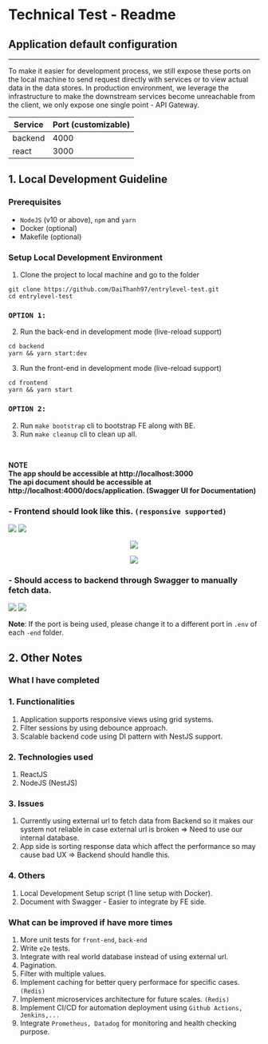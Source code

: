 # Technical Test - Readme

## Application default configuration

<hr/>
To make it easier for development process, we still expose these ports on the local machine to send request directly with services or to view actual data in the data stores. 
In production environment, we leverage the infrastructure to make the downstream services become unreachable from the client, we only expose one single point - API Gateway.

| Service | Port (customizable) |
| ------- | ------------------- |
| backend | 4000                |
| react   | 3000                |

## 1. Local Development Guideline

### Prerequisites

- `NodeJS` (v10 or above), `npm` and `yarn`
- Docker (optional)
- Makefile (optional)

### Setup Local Development Environment

1. Clone the project to local machine and go to the folder

```
git clone https://github.com/DaiThanh97/entrylevel-test.git
cd entrylevel-test
```

### `OPTION 1:`

2. Run the back-end in development mode (live-reload support)

```
cd backend
yarn && yarn start:dev
```

3. Run the front-end in development mode (live-reload support)

```
cd frontend
yarn && yarn start
```

### `OPTION 2:`

2. Run `make bootstrap` cli to bootstrap FE along with BE.
3. Run `make cleanup` cli to clean up all.

<br/>

**NOTE**
<br/>
**The app should be accessible at http://localhost:3000**
<br/>
**The api document should be accessible at http://localhost:4000/docs/application. (Swagger UI for Documentation)**

### - Frontend should look like this. `(responsive supported)`

<image src="./imgs/app-1.png" />
<image src="./imgs/app-2.png" />
<p align="center">
<image src="./imgs/app-3.png" />
</p>
<p align="center">
<image src="./imgs/app-4.png" />
</p>

### - Should access to backend through **Swagger** to manually fetch data.

<image src="./imgs/swagger-1.png" />
<image src="./imgs/swagger-2.png" />

<b>Note</b>: If the port is being used, please change it to a different port in `.env` of each `-end` folder.

## 2. Other Notes

### What I have completed

### 1. Functionalities

1. Application supports responsive views using grid systems.
2. Filter sessions by using debounce approach.
3. Scalable backend code using DI pattern with NestJS support.

### 2. Technologies used

1. ReactJS
2. NodeJS (NestJS)

### 3. Issues

1. Currently using external url to fetch data from Backend so it makes our system not reliable in case external url is broken => Need to use our internal database.
2. App side is sorting response data which affect the performance so may cause bad UX => Backend should handle this.

### 4. Others

1. Local Development Setup script (1 line setup with Docker).
2. Document with Swagger - Easier to integrate by FE side.

### What can be improved if have more times

1. More unit tests for `front-end`, `back-end`
2. Write `e2e` tests.
3. Integrate with real world database instead of using external url.
4. Pagination.
5. Filter with multiple values.
6. Implement caching for better query performace for specific cases. `(Redis)`
7. Implement microservices architecture for future scales. `(Redis)`
8. Implement CI/CD for automation deployment using `Github Actions, Jenkins,...`
9. Integrate `Prometheus, Datadog` for monitoring and health checking purpose.
